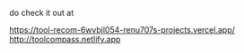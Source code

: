do check it out at 

https://tool-recom-6wvbjl054-renu707s-projects.vercel.app/
http://toolcompass.netlify.app
 
